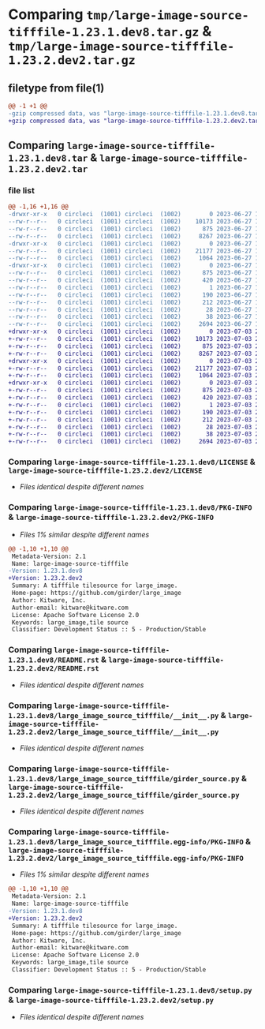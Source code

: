 # Comparing `tmp/large-image-source-tifffile-1.23.1.dev8.tar.gz` & `tmp/large-image-source-tifffile-1.23.2.dev2.tar.gz`

## filetype from file(1)

```diff
@@ -1 +1 @@
-gzip compressed data, was "large-image-source-tifffile-1.23.1.dev8.tar", last modified: Tue Jun 27 17:25:29 2023, max compression
+gzip compressed data, was "large-image-source-tifffile-1.23.2.dev2.tar", last modified: Mon Jul  3 20:19:20 2023, max compression
```

## Comparing `large-image-source-tifffile-1.23.1.dev8.tar` & `large-image-source-tifffile-1.23.2.dev2.tar`

### file list

```diff
@@ -1,16 +1,16 @@
-drwxr-xr-x   0 circleci  (1001) circleci  (1002)        0 2023-06-27 17:25:29.671438 large-image-source-tifffile-1.23.1.dev8/
--rw-r--r--   0 circleci  (1001) circleci  (1002)    10173 2023-06-27 17:25:29.000000 large-image-source-tifffile-1.23.1.dev8/LICENSE
--rw-r--r--   0 circleci  (1001) circleci  (1002)      875 2023-06-27 17:25:29.671438 large-image-source-tifffile-1.23.1.dev8/PKG-INFO
--rw-r--r--   0 circleci  (1001) circleci  (1002)     8267 2023-06-27 17:25:29.000000 large-image-source-tifffile-1.23.1.dev8/README.rst
-drwxr-xr-x   0 circleci  (1001) circleci  (1002)        0 2023-06-27 17:25:29.671438 large-image-source-tifffile-1.23.1.dev8/large_image_source_tifffile/
--rw-r--r--   0 circleci  (1001) circleci  (1002)    21177 2023-06-27 17:23:37.000000 large-image-source-tifffile-1.23.1.dev8/large_image_source_tifffile/__init__.py
--rw-r--r--   0 circleci  (1001) circleci  (1002)     1064 2023-06-27 17:23:37.000000 large-image-source-tifffile-1.23.1.dev8/large_image_source_tifffile/girder_source.py
-drwxr-xr-x   0 circleci  (1001) circleci  (1002)        0 2023-06-27 17:25:29.671438 large-image-source-tifffile-1.23.1.dev8/large_image_source_tifffile.egg-info/
--rw-r--r--   0 circleci  (1001) circleci  (1002)      875 2023-06-27 17:25:29.000000 large-image-source-tifffile-1.23.1.dev8/large_image_source_tifffile.egg-info/PKG-INFO
--rw-r--r--   0 circleci  (1001) circleci  (1002)      420 2023-06-27 17:25:29.000000 large-image-source-tifffile-1.23.1.dev8/large_image_source_tifffile.egg-info/SOURCES.txt
--rw-r--r--   0 circleci  (1001) circleci  (1002)        1 2023-06-27 17:25:29.000000 large-image-source-tifffile-1.23.1.dev8/large_image_source_tifffile.egg-info/dependency_links.txt
--rw-r--r--   0 circleci  (1001) circleci  (1002)      190 2023-06-27 17:25:29.000000 large-image-source-tifffile-1.23.1.dev8/large_image_source_tifffile.egg-info/entry_points.txt
--rw-r--r--   0 circleci  (1001) circleci  (1002)      212 2023-06-27 17:25:29.000000 large-image-source-tifffile-1.23.1.dev8/large_image_source_tifffile.egg-info/requires.txt
--rw-r--r--   0 circleci  (1001) circleci  (1002)       28 2023-06-27 17:25:29.000000 large-image-source-tifffile-1.23.1.dev8/large_image_source_tifffile.egg-info/top_level.txt
--rw-r--r--   0 circleci  (1001) circleci  (1002)       38 2023-06-27 17:25:29.671438 large-image-source-tifffile-1.23.1.dev8/setup.cfg
--rw-r--r--   0 circleci  (1001) circleci  (1002)     2694 2023-06-27 17:23:37.000000 large-image-source-tifffile-1.23.1.dev8/setup.py
+drwxr-xr-x   0 circleci  (1001) circleci  (1002)        0 2023-07-03 20:19:20.954870 large-image-source-tifffile-1.23.2.dev2/
+-rw-r--r--   0 circleci  (1001) circleci  (1002)    10173 2023-07-03 20:19:20.000000 large-image-source-tifffile-1.23.2.dev2/LICENSE
+-rw-r--r--   0 circleci  (1001) circleci  (1002)      875 2023-07-03 20:19:20.954870 large-image-source-tifffile-1.23.2.dev2/PKG-INFO
+-rw-r--r--   0 circleci  (1001) circleci  (1002)     8267 2023-07-03 20:19:20.000000 large-image-source-tifffile-1.23.2.dev2/README.rst
+drwxr-xr-x   0 circleci  (1001) circleci  (1002)        0 2023-07-03 20:19:20.954870 large-image-source-tifffile-1.23.2.dev2/large_image_source_tifffile/
+-rw-r--r--   0 circleci  (1001) circleci  (1002)    21177 2023-07-03 20:17:23.000000 large-image-source-tifffile-1.23.2.dev2/large_image_source_tifffile/__init__.py
+-rw-r--r--   0 circleci  (1001) circleci  (1002)     1064 2023-07-03 20:17:23.000000 large-image-source-tifffile-1.23.2.dev2/large_image_source_tifffile/girder_source.py
+drwxr-xr-x   0 circleci  (1001) circleci  (1002)        0 2023-07-03 20:19:20.954870 large-image-source-tifffile-1.23.2.dev2/large_image_source_tifffile.egg-info/
+-rw-r--r--   0 circleci  (1001) circleci  (1002)      875 2023-07-03 20:19:20.000000 large-image-source-tifffile-1.23.2.dev2/large_image_source_tifffile.egg-info/PKG-INFO
+-rw-r--r--   0 circleci  (1001) circleci  (1002)      420 2023-07-03 20:19:20.000000 large-image-source-tifffile-1.23.2.dev2/large_image_source_tifffile.egg-info/SOURCES.txt
+-rw-r--r--   0 circleci  (1001) circleci  (1002)        1 2023-07-03 20:19:20.000000 large-image-source-tifffile-1.23.2.dev2/large_image_source_tifffile.egg-info/dependency_links.txt
+-rw-r--r--   0 circleci  (1001) circleci  (1002)      190 2023-07-03 20:19:20.000000 large-image-source-tifffile-1.23.2.dev2/large_image_source_tifffile.egg-info/entry_points.txt
+-rw-r--r--   0 circleci  (1001) circleci  (1002)      212 2023-07-03 20:19:20.000000 large-image-source-tifffile-1.23.2.dev2/large_image_source_tifffile.egg-info/requires.txt
+-rw-r--r--   0 circleci  (1001) circleci  (1002)       28 2023-07-03 20:19:20.000000 large-image-source-tifffile-1.23.2.dev2/large_image_source_tifffile.egg-info/top_level.txt
+-rw-r--r--   0 circleci  (1001) circleci  (1002)       38 2023-07-03 20:19:20.954870 large-image-source-tifffile-1.23.2.dev2/setup.cfg
+-rw-r--r--   0 circleci  (1001) circleci  (1002)     2694 2023-07-03 20:17:23.000000 large-image-source-tifffile-1.23.2.dev2/setup.py
```

### Comparing `large-image-source-tifffile-1.23.1.dev8/LICENSE` & `large-image-source-tifffile-1.23.2.dev2/LICENSE`

 * *Files identical despite different names*

### Comparing `large-image-source-tifffile-1.23.1.dev8/PKG-INFO` & `large-image-source-tifffile-1.23.2.dev2/PKG-INFO`

 * *Files 1% similar despite different names*

```diff
@@ -1,10 +1,10 @@
 Metadata-Version: 2.1
 Name: large-image-source-tifffile
-Version: 1.23.1.dev8
+Version: 1.23.2.dev2
 Summary: A tifffile tilesource for large_image.
 Home-page: https://github.com/girder/large_image
 Author: Kitware, Inc.
 Author-email: kitware@kitware.com
 License: Apache Software License 2.0
 Keywords: large_image,tile source
 Classifier: Development Status :: 5 - Production/Stable
```

### Comparing `large-image-source-tifffile-1.23.1.dev8/README.rst` & `large-image-source-tifffile-1.23.2.dev2/README.rst`

 * *Files identical despite different names*

### Comparing `large-image-source-tifffile-1.23.1.dev8/large_image_source_tifffile/__init__.py` & `large-image-source-tifffile-1.23.2.dev2/large_image_source_tifffile/__init__.py`

 * *Files identical despite different names*

### Comparing `large-image-source-tifffile-1.23.1.dev8/large_image_source_tifffile/girder_source.py` & `large-image-source-tifffile-1.23.2.dev2/large_image_source_tifffile/girder_source.py`

 * *Files identical despite different names*

### Comparing `large-image-source-tifffile-1.23.1.dev8/large_image_source_tifffile.egg-info/PKG-INFO` & `large-image-source-tifffile-1.23.2.dev2/large_image_source_tifffile.egg-info/PKG-INFO`

 * *Files 1% similar despite different names*

```diff
@@ -1,10 +1,10 @@
 Metadata-Version: 2.1
 Name: large-image-source-tifffile
-Version: 1.23.1.dev8
+Version: 1.23.2.dev2
 Summary: A tifffile tilesource for large_image.
 Home-page: https://github.com/girder/large_image
 Author: Kitware, Inc.
 Author-email: kitware@kitware.com
 License: Apache Software License 2.0
 Keywords: large_image,tile source
 Classifier: Development Status :: 5 - Production/Stable
```

### Comparing `large-image-source-tifffile-1.23.1.dev8/setup.py` & `large-image-source-tifffile-1.23.2.dev2/setup.py`

 * *Files identical despite different names*

